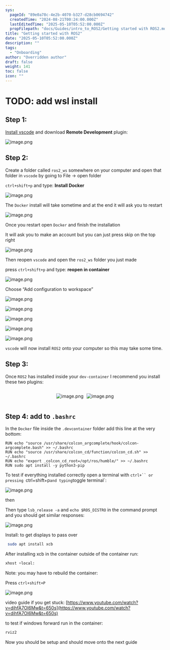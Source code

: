```yaml
---
sys:
  pageId: "89e0a78c-4e2b-4070-b327-d28cb0694742"
  createdTime: "2024-08-21T00:24:00.000Z"
  lastEditedTime: "2025-05-10T05:52:00.000Z"
  propFilepath: "docs/Guides/intro_to_ROS2/Getting started with ROS2.md"
title: "Getting started with ROS2"
date: "2025-05-10T05:52:00.000Z"
description: ""
tags:
  - "Onboarding"
author: "Overridden author"
draft: false
weight: 141
toc: false
icon: ""
---
```


# TODO: add wsl install

## Step 1:

[Install vscode](https://code.visualstudio.com/download) and download **Remote Development** plugin:

![image.png](https://prod-files-secure.s3.us-west-2.amazonaws.com/d518164a-d88e-44d1-a4ee-3adb3bd8bce0/efb52993-1881-4a40-b95e-6f020334f022/image.png?X-Amz-Algorithm=AWS4-HMAC-SHA256&X-Amz-Content-Sha256=UNSIGNED-PAYLOAD&X-Amz-Credential=ASIAZI2LB4665IO5NAZV%2F20250715%2Fus-west-2%2Fs3%2Faws4_request&X-Amz-Date=20250715T081343Z&X-Amz-Expires=3600&X-Amz-Security-Token=IQoJb3JpZ2luX2VjECgaCXVzLXdlc3QtMiJIMEYCIQCrkwKYYNFjOrcZIrG%2FGJohGzyGjM7Kt%2FXjeylEL53zjAIhAIYgQPF2la97T3ZEdQBpWVmsLjCUs%2Bmf%2F2B%2B3UFIXCC7Kv8DCEAQABoMNjM3NDIzMTgzODA1IgyTm6OkxzXaTi4h%2Fy4q3APuJBMOHDto2v9ACtQblGRincUnpUNotE%2FOvZTpcAcmnkqpQmTFHk6WY8uLVyafW7ROIezXYrKXUhwsPp09Xr1VcxJMxxOMaBQVcsz9y7rOL3LT2pTpvZhCjEsK8ktgnSN7cAP3Re5bvWVBE0Pz44yvlL95ZHp37Jq0lju9Res1s24RCm%2BS%2FT4TAOD7G0tHDAlqZ33fZfqE0ksB%2B74TFTOTQ%2F476o3NHMSMwlvvVUI3Nya9LFdDHcGYm8Q0XIU2r0JOkcoAcx%2Begb4npa0h9C6V4mjJhsWglbSL%2B8QgxVfgUQ8a47T9idxby228QYHmH21kfUGHx6c%2FTZmHfNpw33NdewL3qsrjLR9myjQeQkdR4UBTcguYLzord3bJiWFLqhKVHEIbLg8pQwu8hmsppdnZDnRLTiyo2rjP%2FQAjbFR0kjdluMShsyjOswrGpDlTZshu42kDDaF7G%2Bubs0LumyH6KYxRnW83%2FyTNayQuOTdO3sn0cJeyyk7%2BhKs%2FYxXx2rSR1SPcKVi4Wej0q1LW1pj50ZjaranwteEMKh2VNFatX3EPmn81eEAHXq%2FEFZ9V%2BhXalbhmS%2F0KjiUAh7knlMgD8W5SVgbpyAxINiEF8PmWuvV0ewBVbHtmVtE34zDjgdjDBjqkAZKfxvKUvSAJ0dJqm%2FRVm6O1ay7A8rZmNyTGAN40lXX%2Fh4ToVT4n46QX1TCDVOmhMeNTFm%2FJ%2FOqxosQTidu99MNjPE8iyexeTM9Sacla1aZREpU6JWx9%2BczMrwH79yryBo6mDzOfPqHyLUaqFbeIrXMegmq%2FsQRtTWu0UUPcwK3hhdWizcF%2Bk3h8KZQfxdpKhLCZWuJ8eBB%2BBiYc%2BBh%2FSGKsVPNN&X-Amz-Signature=20fadf9872baec99f5e2067ce0e2827254cf6d24d76572445dc40efeca7ea367&X-Amz-SignedHeaders=host&x-amz-checksum-mode=ENABLED&x-id=GetObject)

## Step 2:

Create a folder called `ros2_ws` somewhere on your computer and open that folder in `vscode` by going to File → open folder 

`ctrl+shift+p` and type: **Install Docker**

![image.png](https://prod-files-secure.s3.us-west-2.amazonaws.com/d518164a-d88e-44d1-a4ee-3adb3bd8bce0/2269dc0e-1cd5-47ff-bceb-c04ad9b2eab0/image.png?X-Amz-Algorithm=AWS4-HMAC-SHA256&X-Amz-Content-Sha256=UNSIGNED-PAYLOAD&X-Amz-Credential=ASIAZI2LB4665IO5NAZV%2F20250715%2Fus-west-2%2Fs3%2Faws4_request&X-Amz-Date=20250715T081343Z&X-Amz-Expires=3600&X-Amz-Security-Token=IQoJb3JpZ2luX2VjECgaCXVzLXdlc3QtMiJIMEYCIQCrkwKYYNFjOrcZIrG%2FGJohGzyGjM7Kt%2FXjeylEL53zjAIhAIYgQPF2la97T3ZEdQBpWVmsLjCUs%2Bmf%2F2B%2B3UFIXCC7Kv8DCEAQABoMNjM3NDIzMTgzODA1IgyTm6OkxzXaTi4h%2Fy4q3APuJBMOHDto2v9ACtQblGRincUnpUNotE%2FOvZTpcAcmnkqpQmTFHk6WY8uLVyafW7ROIezXYrKXUhwsPp09Xr1VcxJMxxOMaBQVcsz9y7rOL3LT2pTpvZhCjEsK8ktgnSN7cAP3Re5bvWVBE0Pz44yvlL95ZHp37Jq0lju9Res1s24RCm%2BS%2FT4TAOD7G0tHDAlqZ33fZfqE0ksB%2B74TFTOTQ%2F476o3NHMSMwlvvVUI3Nya9LFdDHcGYm8Q0XIU2r0JOkcoAcx%2Begb4npa0h9C6V4mjJhsWglbSL%2B8QgxVfgUQ8a47T9idxby228QYHmH21kfUGHx6c%2FTZmHfNpw33NdewL3qsrjLR9myjQeQkdR4UBTcguYLzord3bJiWFLqhKVHEIbLg8pQwu8hmsppdnZDnRLTiyo2rjP%2FQAjbFR0kjdluMShsyjOswrGpDlTZshu42kDDaF7G%2Bubs0LumyH6KYxRnW83%2FyTNayQuOTdO3sn0cJeyyk7%2BhKs%2FYxXx2rSR1SPcKVi4Wej0q1LW1pj50ZjaranwteEMKh2VNFatX3EPmn81eEAHXq%2FEFZ9V%2BhXalbhmS%2F0KjiUAh7knlMgD8W5SVgbpyAxINiEF8PmWuvV0ewBVbHtmVtE34zDjgdjDBjqkAZKfxvKUvSAJ0dJqm%2FRVm6O1ay7A8rZmNyTGAN40lXX%2Fh4ToVT4n46QX1TCDVOmhMeNTFm%2FJ%2FOqxosQTidu99MNjPE8iyexeTM9Sacla1aZREpU6JWx9%2BczMrwH79yryBo6mDzOfPqHyLUaqFbeIrXMegmq%2FsQRtTWu0UUPcwK3hhdWizcF%2Bk3h8KZQfxdpKhLCZWuJ8eBB%2BBiYc%2BBh%2FSGKsVPNN&X-Amz-Signature=c2007ef4d6db561303c00454e6af7c0a65043d2695ae0e984d53d745470dc4e8&X-Amz-SignedHeaders=host&x-amz-checksum-mode=ENABLED&x-id=GetObject)

The `Docker` install will take sometime and at the end it will ask you to restart

![image.png](https://prod-files-secure.s3.us-west-2.amazonaws.com/d518164a-d88e-44d1-a4ee-3adb3bd8bce0/ed233f78-be33-4b1f-b89c-9c346c0e961e/image.png?X-Amz-Algorithm=AWS4-HMAC-SHA256&X-Amz-Content-Sha256=UNSIGNED-PAYLOAD&X-Amz-Credential=ASIAZI2LB4665IO5NAZV%2F20250715%2Fus-west-2%2Fs3%2Faws4_request&X-Amz-Date=20250715T081343Z&X-Amz-Expires=3600&X-Amz-Security-Token=IQoJb3JpZ2luX2VjECgaCXVzLXdlc3QtMiJIMEYCIQCrkwKYYNFjOrcZIrG%2FGJohGzyGjM7Kt%2FXjeylEL53zjAIhAIYgQPF2la97T3ZEdQBpWVmsLjCUs%2Bmf%2F2B%2B3UFIXCC7Kv8DCEAQABoMNjM3NDIzMTgzODA1IgyTm6OkxzXaTi4h%2Fy4q3APuJBMOHDto2v9ACtQblGRincUnpUNotE%2FOvZTpcAcmnkqpQmTFHk6WY8uLVyafW7ROIezXYrKXUhwsPp09Xr1VcxJMxxOMaBQVcsz9y7rOL3LT2pTpvZhCjEsK8ktgnSN7cAP3Re5bvWVBE0Pz44yvlL95ZHp37Jq0lju9Res1s24RCm%2BS%2FT4TAOD7G0tHDAlqZ33fZfqE0ksB%2B74TFTOTQ%2F476o3NHMSMwlvvVUI3Nya9LFdDHcGYm8Q0XIU2r0JOkcoAcx%2Begb4npa0h9C6V4mjJhsWglbSL%2B8QgxVfgUQ8a47T9idxby228QYHmH21kfUGHx6c%2FTZmHfNpw33NdewL3qsrjLR9myjQeQkdR4UBTcguYLzord3bJiWFLqhKVHEIbLg8pQwu8hmsppdnZDnRLTiyo2rjP%2FQAjbFR0kjdluMShsyjOswrGpDlTZshu42kDDaF7G%2Bubs0LumyH6KYxRnW83%2FyTNayQuOTdO3sn0cJeyyk7%2BhKs%2FYxXx2rSR1SPcKVi4Wej0q1LW1pj50ZjaranwteEMKh2VNFatX3EPmn81eEAHXq%2FEFZ9V%2BhXalbhmS%2F0KjiUAh7knlMgD8W5SVgbpyAxINiEF8PmWuvV0ewBVbHtmVtE34zDjgdjDBjqkAZKfxvKUvSAJ0dJqm%2FRVm6O1ay7A8rZmNyTGAN40lXX%2Fh4ToVT4n46QX1TCDVOmhMeNTFm%2FJ%2FOqxosQTidu99MNjPE8iyexeTM9Sacla1aZREpU6JWx9%2BczMrwH79yryBo6mDzOfPqHyLUaqFbeIrXMegmq%2FsQRtTWu0UUPcwK3hhdWizcF%2Bk3h8KZQfxdpKhLCZWuJ8eBB%2BBiYc%2BBh%2FSGKsVPNN&X-Amz-Signature=61ab6c9463cde76bd09e9a9ed5dcbcdf4f863f3f378c6c186552f0c857d9d8a0&X-Amz-SignedHeaders=host&x-amz-checksum-mode=ENABLED&x-id=GetObject)

Once you restart open `Docker` and finish the installation

It will ask you to make an account but you can just press skip on the top right

![image.png](https://prod-files-secure.s3.us-west-2.amazonaws.com/d518164a-d88e-44d1-a4ee-3adb3bd8bce0/21010ad9-1659-4fd9-9f59-9932a09b2a3d/image.png?X-Amz-Algorithm=AWS4-HMAC-SHA256&X-Amz-Content-Sha256=UNSIGNED-PAYLOAD&X-Amz-Credential=ASIAZI2LB4665IO5NAZV%2F20250715%2Fus-west-2%2Fs3%2Faws4_request&X-Amz-Date=20250715T081343Z&X-Amz-Expires=3600&X-Amz-Security-Token=IQoJb3JpZ2luX2VjECgaCXVzLXdlc3QtMiJIMEYCIQCrkwKYYNFjOrcZIrG%2FGJohGzyGjM7Kt%2FXjeylEL53zjAIhAIYgQPF2la97T3ZEdQBpWVmsLjCUs%2Bmf%2F2B%2B3UFIXCC7Kv8DCEAQABoMNjM3NDIzMTgzODA1IgyTm6OkxzXaTi4h%2Fy4q3APuJBMOHDto2v9ACtQblGRincUnpUNotE%2FOvZTpcAcmnkqpQmTFHk6WY8uLVyafW7ROIezXYrKXUhwsPp09Xr1VcxJMxxOMaBQVcsz9y7rOL3LT2pTpvZhCjEsK8ktgnSN7cAP3Re5bvWVBE0Pz44yvlL95ZHp37Jq0lju9Res1s24RCm%2BS%2FT4TAOD7G0tHDAlqZ33fZfqE0ksB%2B74TFTOTQ%2F476o3NHMSMwlvvVUI3Nya9LFdDHcGYm8Q0XIU2r0JOkcoAcx%2Begb4npa0h9C6V4mjJhsWglbSL%2B8QgxVfgUQ8a47T9idxby228QYHmH21kfUGHx6c%2FTZmHfNpw33NdewL3qsrjLR9myjQeQkdR4UBTcguYLzord3bJiWFLqhKVHEIbLg8pQwu8hmsppdnZDnRLTiyo2rjP%2FQAjbFR0kjdluMShsyjOswrGpDlTZshu42kDDaF7G%2Bubs0LumyH6KYxRnW83%2FyTNayQuOTdO3sn0cJeyyk7%2BhKs%2FYxXx2rSR1SPcKVi4Wej0q1LW1pj50ZjaranwteEMKh2VNFatX3EPmn81eEAHXq%2FEFZ9V%2BhXalbhmS%2F0KjiUAh7knlMgD8W5SVgbpyAxINiEF8PmWuvV0ewBVbHtmVtE34zDjgdjDBjqkAZKfxvKUvSAJ0dJqm%2FRVm6O1ay7A8rZmNyTGAN40lXX%2Fh4ToVT4n46QX1TCDVOmhMeNTFm%2FJ%2FOqxosQTidu99MNjPE8iyexeTM9Sacla1aZREpU6JWx9%2BczMrwH79yryBo6mDzOfPqHyLUaqFbeIrXMegmq%2FsQRtTWu0UUPcwK3hhdWizcF%2Bk3h8KZQfxdpKhLCZWuJ8eBB%2BBiYc%2BBh%2FSGKsVPNN&X-Amz-Signature=e95bbc87052f96db2fb307f5686e5ae451b0ca8d0243e2813b47c22d3d0bdd25&X-Amz-SignedHeaders=host&x-amz-checksum-mode=ENABLED&x-id=GetObject)

Then reopen `vscode` and open the `ros2_ws` folder you just made

press `ctrl+shift+p` and type: **reopen in container**

![image.png](https://prod-files-secure.s3.us-west-2.amazonaws.com/d518164a-d88e-44d1-a4ee-3adb3bd8bce0/4e93b8c2-41ad-488c-8095-c74205196118/image.png?X-Amz-Algorithm=AWS4-HMAC-SHA256&X-Amz-Content-Sha256=UNSIGNED-PAYLOAD&X-Amz-Credential=ASIAZI2LB4665IO5NAZV%2F20250715%2Fus-west-2%2Fs3%2Faws4_request&X-Amz-Date=20250715T081343Z&X-Amz-Expires=3600&X-Amz-Security-Token=IQoJb3JpZ2luX2VjECgaCXVzLXdlc3QtMiJIMEYCIQCrkwKYYNFjOrcZIrG%2FGJohGzyGjM7Kt%2FXjeylEL53zjAIhAIYgQPF2la97T3ZEdQBpWVmsLjCUs%2Bmf%2F2B%2B3UFIXCC7Kv8DCEAQABoMNjM3NDIzMTgzODA1IgyTm6OkxzXaTi4h%2Fy4q3APuJBMOHDto2v9ACtQblGRincUnpUNotE%2FOvZTpcAcmnkqpQmTFHk6WY8uLVyafW7ROIezXYrKXUhwsPp09Xr1VcxJMxxOMaBQVcsz9y7rOL3LT2pTpvZhCjEsK8ktgnSN7cAP3Re5bvWVBE0Pz44yvlL95ZHp37Jq0lju9Res1s24RCm%2BS%2FT4TAOD7G0tHDAlqZ33fZfqE0ksB%2B74TFTOTQ%2F476o3NHMSMwlvvVUI3Nya9LFdDHcGYm8Q0XIU2r0JOkcoAcx%2Begb4npa0h9C6V4mjJhsWglbSL%2B8QgxVfgUQ8a47T9idxby228QYHmH21kfUGHx6c%2FTZmHfNpw33NdewL3qsrjLR9myjQeQkdR4UBTcguYLzord3bJiWFLqhKVHEIbLg8pQwu8hmsppdnZDnRLTiyo2rjP%2FQAjbFR0kjdluMShsyjOswrGpDlTZshu42kDDaF7G%2Bubs0LumyH6KYxRnW83%2FyTNayQuOTdO3sn0cJeyyk7%2BhKs%2FYxXx2rSR1SPcKVi4Wej0q1LW1pj50ZjaranwteEMKh2VNFatX3EPmn81eEAHXq%2FEFZ9V%2BhXalbhmS%2F0KjiUAh7knlMgD8W5SVgbpyAxINiEF8PmWuvV0ewBVbHtmVtE34zDjgdjDBjqkAZKfxvKUvSAJ0dJqm%2FRVm6O1ay7A8rZmNyTGAN40lXX%2Fh4ToVT4n46QX1TCDVOmhMeNTFm%2FJ%2FOqxosQTidu99MNjPE8iyexeTM9Sacla1aZREpU6JWx9%2BczMrwH79yryBo6mDzOfPqHyLUaqFbeIrXMegmq%2FsQRtTWu0UUPcwK3hhdWizcF%2Bk3h8KZQfxdpKhLCZWuJ8eBB%2BBiYc%2BBh%2FSGKsVPNN&X-Amz-Signature=135390f61c5368723d3bb6974f94f0f345ff162f4ffea6c9bd9bb2f6f4be0d6c&X-Amz-SignedHeaders=host&x-amz-checksum-mode=ENABLED&x-id=GetObject)

Choose “Add configuration to workspace”

![image.png](https://prod-files-secure.s3.us-west-2.amazonaws.com/d518164a-d88e-44d1-a4ee-3adb3bd8bce0/9560b282-5060-4989-ba37-97e7b2c22476/image.png?X-Amz-Algorithm=AWS4-HMAC-SHA256&X-Amz-Content-Sha256=UNSIGNED-PAYLOAD&X-Amz-Credential=ASIAZI2LB4665IO5NAZV%2F20250715%2Fus-west-2%2Fs3%2Faws4_request&X-Amz-Date=20250715T081343Z&X-Amz-Expires=3600&X-Amz-Security-Token=IQoJb3JpZ2luX2VjECgaCXVzLXdlc3QtMiJIMEYCIQCrkwKYYNFjOrcZIrG%2FGJohGzyGjM7Kt%2FXjeylEL53zjAIhAIYgQPF2la97T3ZEdQBpWVmsLjCUs%2Bmf%2F2B%2B3UFIXCC7Kv8DCEAQABoMNjM3NDIzMTgzODA1IgyTm6OkxzXaTi4h%2Fy4q3APuJBMOHDto2v9ACtQblGRincUnpUNotE%2FOvZTpcAcmnkqpQmTFHk6WY8uLVyafW7ROIezXYrKXUhwsPp09Xr1VcxJMxxOMaBQVcsz9y7rOL3LT2pTpvZhCjEsK8ktgnSN7cAP3Re5bvWVBE0Pz44yvlL95ZHp37Jq0lju9Res1s24RCm%2BS%2FT4TAOD7G0tHDAlqZ33fZfqE0ksB%2B74TFTOTQ%2F476o3NHMSMwlvvVUI3Nya9LFdDHcGYm8Q0XIU2r0JOkcoAcx%2Begb4npa0h9C6V4mjJhsWglbSL%2B8QgxVfgUQ8a47T9idxby228QYHmH21kfUGHx6c%2FTZmHfNpw33NdewL3qsrjLR9myjQeQkdR4UBTcguYLzord3bJiWFLqhKVHEIbLg8pQwu8hmsppdnZDnRLTiyo2rjP%2FQAjbFR0kjdluMShsyjOswrGpDlTZshu42kDDaF7G%2Bubs0LumyH6KYxRnW83%2FyTNayQuOTdO3sn0cJeyyk7%2BhKs%2FYxXx2rSR1SPcKVi4Wej0q1LW1pj50ZjaranwteEMKh2VNFatX3EPmn81eEAHXq%2FEFZ9V%2BhXalbhmS%2F0KjiUAh7knlMgD8W5SVgbpyAxINiEF8PmWuvV0ewBVbHtmVtE34zDjgdjDBjqkAZKfxvKUvSAJ0dJqm%2FRVm6O1ay7A8rZmNyTGAN40lXX%2Fh4ToVT4n46QX1TCDVOmhMeNTFm%2FJ%2FOqxosQTidu99MNjPE8iyexeTM9Sacla1aZREpU6JWx9%2BczMrwH79yryBo6mDzOfPqHyLUaqFbeIrXMegmq%2FsQRtTWu0UUPcwK3hhdWizcF%2Bk3h8KZQfxdpKhLCZWuJ8eBB%2BBiYc%2BBh%2FSGKsVPNN&X-Amz-Signature=05feae9f1fbe2347107e74d2531ddb51c0bdc0b07e7c6e24dba8c77c49b7350b&X-Amz-SignedHeaders=host&x-amz-checksum-mode=ENABLED&x-id=GetObject)

![image.png](https://prod-files-secure.s3.us-west-2.amazonaws.com/d518164a-d88e-44d1-a4ee-3adb3bd8bce0/2ee63f81-886b-48e8-a553-dc6e5eac99e4/image.png?X-Amz-Algorithm=AWS4-HMAC-SHA256&X-Amz-Content-Sha256=UNSIGNED-PAYLOAD&X-Amz-Credential=ASIAZI2LB4665IO5NAZV%2F20250715%2Fus-west-2%2Fs3%2Faws4_request&X-Amz-Date=20250715T081343Z&X-Amz-Expires=3600&X-Amz-Security-Token=IQoJb3JpZ2luX2VjECgaCXVzLXdlc3QtMiJIMEYCIQCrkwKYYNFjOrcZIrG%2FGJohGzyGjM7Kt%2FXjeylEL53zjAIhAIYgQPF2la97T3ZEdQBpWVmsLjCUs%2Bmf%2F2B%2B3UFIXCC7Kv8DCEAQABoMNjM3NDIzMTgzODA1IgyTm6OkxzXaTi4h%2Fy4q3APuJBMOHDto2v9ACtQblGRincUnpUNotE%2FOvZTpcAcmnkqpQmTFHk6WY8uLVyafW7ROIezXYrKXUhwsPp09Xr1VcxJMxxOMaBQVcsz9y7rOL3LT2pTpvZhCjEsK8ktgnSN7cAP3Re5bvWVBE0Pz44yvlL95ZHp37Jq0lju9Res1s24RCm%2BS%2FT4TAOD7G0tHDAlqZ33fZfqE0ksB%2B74TFTOTQ%2F476o3NHMSMwlvvVUI3Nya9LFdDHcGYm8Q0XIU2r0JOkcoAcx%2Begb4npa0h9C6V4mjJhsWglbSL%2B8QgxVfgUQ8a47T9idxby228QYHmH21kfUGHx6c%2FTZmHfNpw33NdewL3qsrjLR9myjQeQkdR4UBTcguYLzord3bJiWFLqhKVHEIbLg8pQwu8hmsppdnZDnRLTiyo2rjP%2FQAjbFR0kjdluMShsyjOswrGpDlTZshu42kDDaF7G%2Bubs0LumyH6KYxRnW83%2FyTNayQuOTdO3sn0cJeyyk7%2BhKs%2FYxXx2rSR1SPcKVi4Wej0q1LW1pj50ZjaranwteEMKh2VNFatX3EPmn81eEAHXq%2FEFZ9V%2BhXalbhmS%2F0KjiUAh7knlMgD8W5SVgbpyAxINiEF8PmWuvV0ewBVbHtmVtE34zDjgdjDBjqkAZKfxvKUvSAJ0dJqm%2FRVm6O1ay7A8rZmNyTGAN40lXX%2Fh4ToVT4n46QX1TCDVOmhMeNTFm%2FJ%2FOqxosQTidu99MNjPE8iyexeTM9Sacla1aZREpU6JWx9%2BczMrwH79yryBo6mDzOfPqHyLUaqFbeIrXMegmq%2FsQRtTWu0UUPcwK3hhdWizcF%2Bk3h8KZQfxdpKhLCZWuJ8eBB%2BBiYc%2BBh%2FSGKsVPNN&X-Amz-Signature=824393feddc6abdfa4b49a93d322750037967d1d67e3f60644a44c054981c80b&X-Amz-SignedHeaders=host&x-amz-checksum-mode=ENABLED&x-id=GetObject)

![image.png](https://prod-files-secure.s3.us-west-2.amazonaws.com/d518164a-d88e-44d1-a4ee-3adb3bd8bce0/ae1580b2-b048-407e-aed9-b584224a7a04/image.png?X-Amz-Algorithm=AWS4-HMAC-SHA256&X-Amz-Content-Sha256=UNSIGNED-PAYLOAD&X-Amz-Credential=ASIAZI2LB4665IO5NAZV%2F20250715%2Fus-west-2%2Fs3%2Faws4_request&X-Amz-Date=20250715T081343Z&X-Amz-Expires=3600&X-Amz-Security-Token=IQoJb3JpZ2luX2VjECgaCXVzLXdlc3QtMiJIMEYCIQCrkwKYYNFjOrcZIrG%2FGJohGzyGjM7Kt%2FXjeylEL53zjAIhAIYgQPF2la97T3ZEdQBpWVmsLjCUs%2Bmf%2F2B%2B3UFIXCC7Kv8DCEAQABoMNjM3NDIzMTgzODA1IgyTm6OkxzXaTi4h%2Fy4q3APuJBMOHDto2v9ACtQblGRincUnpUNotE%2FOvZTpcAcmnkqpQmTFHk6WY8uLVyafW7ROIezXYrKXUhwsPp09Xr1VcxJMxxOMaBQVcsz9y7rOL3LT2pTpvZhCjEsK8ktgnSN7cAP3Re5bvWVBE0Pz44yvlL95ZHp37Jq0lju9Res1s24RCm%2BS%2FT4TAOD7G0tHDAlqZ33fZfqE0ksB%2B74TFTOTQ%2F476o3NHMSMwlvvVUI3Nya9LFdDHcGYm8Q0XIU2r0JOkcoAcx%2Begb4npa0h9C6V4mjJhsWglbSL%2B8QgxVfgUQ8a47T9idxby228QYHmH21kfUGHx6c%2FTZmHfNpw33NdewL3qsrjLR9myjQeQkdR4UBTcguYLzord3bJiWFLqhKVHEIbLg8pQwu8hmsppdnZDnRLTiyo2rjP%2FQAjbFR0kjdluMShsyjOswrGpDlTZshu42kDDaF7G%2Bubs0LumyH6KYxRnW83%2FyTNayQuOTdO3sn0cJeyyk7%2BhKs%2FYxXx2rSR1SPcKVi4Wej0q1LW1pj50ZjaranwteEMKh2VNFatX3EPmn81eEAHXq%2FEFZ9V%2BhXalbhmS%2F0KjiUAh7knlMgD8W5SVgbpyAxINiEF8PmWuvV0ewBVbHtmVtE34zDjgdjDBjqkAZKfxvKUvSAJ0dJqm%2FRVm6O1ay7A8rZmNyTGAN40lXX%2Fh4ToVT4n46QX1TCDVOmhMeNTFm%2FJ%2FOqxosQTidu99MNjPE8iyexeTM9Sacla1aZREpU6JWx9%2BczMrwH79yryBo6mDzOfPqHyLUaqFbeIrXMegmq%2FsQRtTWu0UUPcwK3hhdWizcF%2Bk3h8KZQfxdpKhLCZWuJ8eBB%2BBiYc%2BBh%2FSGKsVPNN&X-Amz-Signature=832c981c4f4c1b1a0c8ec7039200d9691765371c4f51f11f92aaa3c62041ff52&X-Amz-SignedHeaders=host&x-amz-checksum-mode=ENABLED&x-id=GetObject)

![image.png](https://prod-files-secure.s3.us-west-2.amazonaws.com/d518164a-d88e-44d1-a4ee-3adb3bd8bce0/53255b28-f75e-430f-b9e3-c0ac8577e42b/image.png?X-Amz-Algorithm=AWS4-HMAC-SHA256&X-Amz-Content-Sha256=UNSIGNED-PAYLOAD&X-Amz-Credential=ASIAZI2LB4665IO5NAZV%2F20250715%2Fus-west-2%2Fs3%2Faws4_request&X-Amz-Date=20250715T081343Z&X-Amz-Expires=3600&X-Amz-Security-Token=IQoJb3JpZ2luX2VjECgaCXVzLXdlc3QtMiJIMEYCIQCrkwKYYNFjOrcZIrG%2FGJohGzyGjM7Kt%2FXjeylEL53zjAIhAIYgQPF2la97T3ZEdQBpWVmsLjCUs%2Bmf%2F2B%2B3UFIXCC7Kv8DCEAQABoMNjM3NDIzMTgzODA1IgyTm6OkxzXaTi4h%2Fy4q3APuJBMOHDto2v9ACtQblGRincUnpUNotE%2FOvZTpcAcmnkqpQmTFHk6WY8uLVyafW7ROIezXYrKXUhwsPp09Xr1VcxJMxxOMaBQVcsz9y7rOL3LT2pTpvZhCjEsK8ktgnSN7cAP3Re5bvWVBE0Pz44yvlL95ZHp37Jq0lju9Res1s24RCm%2BS%2FT4TAOD7G0tHDAlqZ33fZfqE0ksB%2B74TFTOTQ%2F476o3NHMSMwlvvVUI3Nya9LFdDHcGYm8Q0XIU2r0JOkcoAcx%2Begb4npa0h9C6V4mjJhsWglbSL%2B8QgxVfgUQ8a47T9idxby228QYHmH21kfUGHx6c%2FTZmHfNpw33NdewL3qsrjLR9myjQeQkdR4UBTcguYLzord3bJiWFLqhKVHEIbLg8pQwu8hmsppdnZDnRLTiyo2rjP%2FQAjbFR0kjdluMShsyjOswrGpDlTZshu42kDDaF7G%2Bubs0LumyH6KYxRnW83%2FyTNayQuOTdO3sn0cJeyyk7%2BhKs%2FYxXx2rSR1SPcKVi4Wej0q1LW1pj50ZjaranwteEMKh2VNFatX3EPmn81eEAHXq%2FEFZ9V%2BhXalbhmS%2F0KjiUAh7knlMgD8W5SVgbpyAxINiEF8PmWuvV0ewBVbHtmVtE34zDjgdjDBjqkAZKfxvKUvSAJ0dJqm%2FRVm6O1ay7A8rZmNyTGAN40lXX%2Fh4ToVT4n46QX1TCDVOmhMeNTFm%2FJ%2FOqxosQTidu99MNjPE8iyexeTM9Sacla1aZREpU6JWx9%2BczMrwH79yryBo6mDzOfPqHyLUaqFbeIrXMegmq%2FsQRtTWu0UUPcwK3hhdWizcF%2Bk3h8KZQfxdpKhLCZWuJ8eBB%2BBiYc%2BBh%2FSGKsVPNN&X-Amz-Signature=117eb6a70ee35f13371fe205714f0045c815c39252159998e8493ac81a626be3&X-Amz-SignedHeaders=host&x-amz-checksum-mode=ENABLED&x-id=GetObject)

![image.png](https://prod-files-secure.s3.us-west-2.amazonaws.com/d518164a-d88e-44d1-a4ee-3adb3bd8bce0/7c562767-5af9-4ffb-97d1-327bcdf4ee00/image.png?X-Amz-Algorithm=AWS4-HMAC-SHA256&X-Amz-Content-Sha256=UNSIGNED-PAYLOAD&X-Amz-Credential=ASIAZI2LB4665IO5NAZV%2F20250715%2Fus-west-2%2Fs3%2Faws4_request&X-Amz-Date=20250715T081343Z&X-Amz-Expires=3600&X-Amz-Security-Token=IQoJb3JpZ2luX2VjECgaCXVzLXdlc3QtMiJIMEYCIQCrkwKYYNFjOrcZIrG%2FGJohGzyGjM7Kt%2FXjeylEL53zjAIhAIYgQPF2la97T3ZEdQBpWVmsLjCUs%2Bmf%2F2B%2B3UFIXCC7Kv8DCEAQABoMNjM3NDIzMTgzODA1IgyTm6OkxzXaTi4h%2Fy4q3APuJBMOHDto2v9ACtQblGRincUnpUNotE%2FOvZTpcAcmnkqpQmTFHk6WY8uLVyafW7ROIezXYrKXUhwsPp09Xr1VcxJMxxOMaBQVcsz9y7rOL3LT2pTpvZhCjEsK8ktgnSN7cAP3Re5bvWVBE0Pz44yvlL95ZHp37Jq0lju9Res1s24RCm%2BS%2FT4TAOD7G0tHDAlqZ33fZfqE0ksB%2B74TFTOTQ%2F476o3NHMSMwlvvVUI3Nya9LFdDHcGYm8Q0XIU2r0JOkcoAcx%2Begb4npa0h9C6V4mjJhsWglbSL%2B8QgxVfgUQ8a47T9idxby228QYHmH21kfUGHx6c%2FTZmHfNpw33NdewL3qsrjLR9myjQeQkdR4UBTcguYLzord3bJiWFLqhKVHEIbLg8pQwu8hmsppdnZDnRLTiyo2rjP%2FQAjbFR0kjdluMShsyjOswrGpDlTZshu42kDDaF7G%2Bubs0LumyH6KYxRnW83%2FyTNayQuOTdO3sn0cJeyyk7%2BhKs%2FYxXx2rSR1SPcKVi4Wej0q1LW1pj50ZjaranwteEMKh2VNFatX3EPmn81eEAHXq%2FEFZ9V%2BhXalbhmS%2F0KjiUAh7knlMgD8W5SVgbpyAxINiEF8PmWuvV0ewBVbHtmVtE34zDjgdjDBjqkAZKfxvKUvSAJ0dJqm%2FRVm6O1ay7A8rZmNyTGAN40lXX%2Fh4ToVT4n46QX1TCDVOmhMeNTFm%2FJ%2FOqxosQTidu99MNjPE8iyexeTM9Sacla1aZREpU6JWx9%2BczMrwH79yryBo6mDzOfPqHyLUaqFbeIrXMegmq%2FsQRtTWu0UUPcwK3hhdWizcF%2Bk3h8KZQfxdpKhLCZWuJ8eBB%2BBiYc%2BBh%2FSGKsVPNN&X-Amz-Signature=3298e96739daf252095f462b8f3fa1eea22ebcd279acb8c04dba2aeb66b85a78&X-Amz-SignedHeaders=host&x-amz-checksum-mode=ENABLED&x-id=GetObject)

`vscode` will now install `ROS2` onto your computer so this may take some time.

## Step 3:

Once `ROS2` has installed inside your `dev-container` I recommend you install these two plugins:

<div style="display: flex;flex-direction: row; column-gap:10px; max-width: 630px;justify-content: center;">
<div>

![image.png](https://prod-files-secure.s3.us-west-2.amazonaws.com/d518164a-d88e-44d1-a4ee-3adb3bd8bce0/3fc3d550-5a54-4ba1-ba6b-faa01cdb7369/image.png?X-Amz-Algorithm=AWS4-HMAC-SHA256&X-Amz-Content-Sha256=UNSIGNED-PAYLOAD&X-Amz-Credential=ASIAZI2LB466TGXVKOU3%2F20250715%2Fus-west-2%2Fs3%2Faws4_request&X-Amz-Date=20250715T081346Z&X-Amz-Expires=3600&X-Amz-Security-Token=IQoJb3JpZ2luX2VjECgaCXVzLXdlc3QtMiJIMEYCIQD4dVcr4WWuBcYTQn300dkeUSIEL%2FZBdQGG7hOgRiGwxQIhAPl%2BILGekEFWXM%2BMA%2F3bAIKCT3L8r0m9s3TxIVaFKDX0Kv8DCEAQABoMNjM3NDIzMTgzODA1Igw56rB2by5ttKVVqYkq3APd6W29yrpamZI5pSOAxjdByUSFRJnfQF8ESsGjW9xFsuPKhl3OMaMRtcscNxGqcZ73r8K8ANSjSXj6c8if0gfot3XXeu7%2BRBBW3YR2okhj0KEiMOedXfQ5iOtylwBlUHCmx9bN0JNOfe8GdB2sHGFGxXAYb%2BxsUadbpBzToJcdzm76Eq95TmysHubatunDHc%2FBecgPiZ7EpCBzLRhzP6SJBaSMHcDTodKe4bZg%2FFShSURddnzU%2FfzgtQ41kHumF5IirvtgPtbRLCjyEIlspn%2FWKpKodfDwB7enlsrf41BL%2BQAvmnkY%2FwF826f0RXQ7qaPRIeEQB5j8VY9bQ8J9o3xeA94sdAytFctRrQ1zwhSXXItAL4vc1OXs7dlNj%2BgnIUBHH3v5%2FVkGYexeYAxKC%2BGiWIC6qU1qwNevXNYfxso0AsCdjeLTJaqM5KGb6L%2FeuM1CzYCskYUViPgX7jdT%2BoGR%2Bf3iBGQgb1T1R2pQuav%2Bx7I0EYQC2vOjjxRs0Dqdl9yk7LBbJDjGamxrzO4T5Ug7uiZZ7a2eyCCcScqCu%2FrXrSwswS08buSsdt2hQekIcQOP9WiJUqt6vqns16%2BpBffbj7daEa0kwlNapFP3LZczLL0v2oJG%2FdCX0WIkCzD2gdjDBjqkAbNiMT%2F4g0mPXxbI%2B8xEFx1reusCEbgJXglJBCvkmKAyWAvwWUznuIxgrNwuGDkIMDb9Oj%2BMV3KtV2fVduAzSjOqu532ipZKs7NtaXa%2FLh4KPZ9vIhpOgZkkYlnCq2Ha2UQudRg%2FIpS%2Fd82T3cLC8tQIBFergF7uY6UZT8bMwFGAM2O2WWfiztcsbk8CNHxXs3Gw5l17iiMk16fa66rvRcZDUuMh&X-Amz-Signature=5eb1e22f1f91d6225978023b895d01efc24b3c5acdb96756dbc7f2478ad0d0de&X-Amz-SignedHeaders=host&x-amz-checksum-mode=ENABLED&x-id=GetObject)

</div>
<div>

![image.png](https://prod-files-secure.s3.us-west-2.amazonaws.com/d518164a-d88e-44d1-a4ee-3adb3bd8bce0/d994cc66-13c2-4093-a5a3-f84cf4601a82/image.png?X-Amz-Algorithm=AWS4-HMAC-SHA256&X-Amz-Content-Sha256=UNSIGNED-PAYLOAD&X-Amz-Credential=ASIAZI2LB4664OREX6CD%2F20250715%2Fus-west-2%2Fs3%2Faws4_request&X-Amz-Date=20250715T081347Z&X-Amz-Expires=3600&X-Amz-Security-Token=IQoJb3JpZ2luX2VjECgaCXVzLXdlc3QtMiJHMEUCIQCBz9TbBZJ8mlhlYQ7QMSFhO%2Fw53YmM56gZos2wHdoRWwIgSzbfo94LHAybKiwY5PH7%2Bl4TYklQ0VAiMqcGdd2NXfIq%2FwMIQBAAGgw2Mzc0MjMxODM4MDUiDE9mQWQdCeP5Ta11%2ByrcAx%2BYdVtHgdcUFZsZ4zAMaDQycKmELuapuV8X4Llp9AwBUE5bU92cg6vBym9CL7gs6kfgIRkNFQ6w4crh7saJkh0M4UDyF30l6TSNpoJk8%2FIi1Tq%2BXu24kx4DYW8pCgn8b1wcrQpJ%2BUJFoG2msYZtGZCbrMec6CLHtwTv7Cv%2FFvaJYnBPK8yE4Wd7WJ3wMItz4x8C%2BG22ReEtcrOIkLQyPLF3esgRKAlEmbagsB3qZaguA4GiDwAv1%2B1rAR6SpPbTKrpZiZ85mstYOgEB10QNQB4S5fRAPBBgoOQCzs3KG0BhJh7eDLj0Q92X3eyxLzYojO40x0uCrprgR2BEs8sKTchSEBLkA8%2BLYBMMHZIq3LWKf2HA4F6ODREl0Gz706yi4zb99NEp9RfO90qiyZU2X2%2F5MDY2FX9EcBH2cZVB0mQXFgbGdhD7Kzn07F8%2BFVM4lGMIdzitZdBAA8zyty2BDUEfWPEaTEDYlhd1kpn0TA1vILZCqAbxMCaBhm7M8R2t%2B2A3jFXaaL0qAQNFRdoVO2JIb%2Bkj3mzHTgwhgBJnwXExLM0ZU6lRtQk933fpIRCB90gghveE7vv%2F8EDYq9Vffo%2BeHvmlEYXkotq9sZ%2F3QS2IRxyJ2%2Bwh28W22H%2BYML2B2MMGOqUBrK0tbAdcsQdwz6LeUwTLfrTb6GJ4GVki%2BVFBo5k5TcriDD%2FJD9NegPogiLizgpJ%2BNce395ipQap05x7B%2FzEbvzT7bmzIGN5FyUAc1qwp1cNDkTZYb1lmAW%2BLu1ueFJuP3PpRdRjiX4Qi3yeswb%2Fwj23N%2BQs94o1lD8iJ63U%2B%2FXMdk1El2CMxy1bFC8TiO4ARSdgfxilpiIXecyUEghVFenNx3aAo&X-Amz-Signature=ed959b7f3b6aab4fdb1bd4a262aad23d7b242af90947d0989ef3c2b285c11c3b&X-Amz-SignedHeaders=host&x-amz-checksum-mode=ENABLED&x-id=GetObject)

</div>
</div>

## Step 4: add to `.bashrc`

In the `Docker` file inside the `.devcontainer` folder add this line at the very bottom: 

```docker
RUN echo "source /usr/share/colcon_argcomplete/hook/colcon-argcomplete.bash" >> ~/.bashrc
RUN echo "source /usr/share/colcon_cd/function/colcon_cd.sh" >> ~/.bashrc
RUN echo "export _colcon_cd_root=/opt/ros/humble/" >> ~/.bashrc
RUN sudo apt install -y python3-pip 
```

To test if everything installed correctly open a terminal with `ctrl+`` or pressing `ctrl+shift+p` and typing `toggle terminal`:

![image.png](https://prod-files-secure.s3.us-west-2.amazonaws.com/d518164a-d88e-44d1-a4ee-3adb3bd8bce0/6a4943d8-b04e-4c02-9a58-775f3384d1a5/image.png?X-Amz-Algorithm=AWS4-HMAC-SHA256&X-Amz-Content-Sha256=UNSIGNED-PAYLOAD&X-Amz-Credential=ASIAZI2LB4665IO5NAZV%2F20250715%2Fus-west-2%2Fs3%2Faws4_request&X-Amz-Date=20250715T081343Z&X-Amz-Expires=3600&X-Amz-Security-Token=IQoJb3JpZ2luX2VjECgaCXVzLXdlc3QtMiJIMEYCIQCrkwKYYNFjOrcZIrG%2FGJohGzyGjM7Kt%2FXjeylEL53zjAIhAIYgQPF2la97T3ZEdQBpWVmsLjCUs%2Bmf%2F2B%2B3UFIXCC7Kv8DCEAQABoMNjM3NDIzMTgzODA1IgyTm6OkxzXaTi4h%2Fy4q3APuJBMOHDto2v9ACtQblGRincUnpUNotE%2FOvZTpcAcmnkqpQmTFHk6WY8uLVyafW7ROIezXYrKXUhwsPp09Xr1VcxJMxxOMaBQVcsz9y7rOL3LT2pTpvZhCjEsK8ktgnSN7cAP3Re5bvWVBE0Pz44yvlL95ZHp37Jq0lju9Res1s24RCm%2BS%2FT4TAOD7G0tHDAlqZ33fZfqE0ksB%2B74TFTOTQ%2F476o3NHMSMwlvvVUI3Nya9LFdDHcGYm8Q0XIU2r0JOkcoAcx%2Begb4npa0h9C6V4mjJhsWglbSL%2B8QgxVfgUQ8a47T9idxby228QYHmH21kfUGHx6c%2FTZmHfNpw33NdewL3qsrjLR9myjQeQkdR4UBTcguYLzord3bJiWFLqhKVHEIbLg8pQwu8hmsppdnZDnRLTiyo2rjP%2FQAjbFR0kjdluMShsyjOswrGpDlTZshu42kDDaF7G%2Bubs0LumyH6KYxRnW83%2FyTNayQuOTdO3sn0cJeyyk7%2BhKs%2FYxXx2rSR1SPcKVi4Wej0q1LW1pj50ZjaranwteEMKh2VNFatX3EPmn81eEAHXq%2FEFZ9V%2BhXalbhmS%2F0KjiUAh7knlMgD8W5SVgbpyAxINiEF8PmWuvV0ewBVbHtmVtE34zDjgdjDBjqkAZKfxvKUvSAJ0dJqm%2FRVm6O1ay7A8rZmNyTGAN40lXX%2Fh4ToVT4n46QX1TCDVOmhMeNTFm%2FJ%2FOqxosQTidu99MNjPE8iyexeTM9Sacla1aZREpU6JWx9%2BczMrwH79yryBo6mDzOfPqHyLUaqFbeIrXMegmq%2FsQRtTWu0UUPcwK3hhdWizcF%2Bk3h8KZQfxdpKhLCZWuJ8eBB%2BBiYc%2BBh%2FSGKsVPNN&X-Amz-Signature=ce2365a6c478ae4ca33c8a06142c400d7b5a0de7ba5cc5a98e17a54c9df8e488&X-Amz-SignedHeaders=host&x-amz-checksum-mode=ENABLED&x-id=GetObject)

then 

Then type `lsb_release -a` and `echo $ROS_DISTRO` in the command prompt and you should get similar responses:

![image.png](https://prod-files-secure.s3.us-west-2.amazonaws.com/d518164a-d88e-44d1-a4ee-3adb3bd8bce0/3e635dec-a805-4e85-8b9e-d000e5b71a4e/image.png?X-Amz-Algorithm=AWS4-HMAC-SHA256&X-Amz-Content-Sha256=UNSIGNED-PAYLOAD&X-Amz-Credential=ASIAZI2LB4665IO5NAZV%2F20250715%2Fus-west-2%2Fs3%2Faws4_request&X-Amz-Date=20250715T081343Z&X-Amz-Expires=3600&X-Amz-Security-Token=IQoJb3JpZ2luX2VjECgaCXVzLXdlc3QtMiJIMEYCIQCrkwKYYNFjOrcZIrG%2FGJohGzyGjM7Kt%2FXjeylEL53zjAIhAIYgQPF2la97T3ZEdQBpWVmsLjCUs%2Bmf%2F2B%2B3UFIXCC7Kv8DCEAQABoMNjM3NDIzMTgzODA1IgyTm6OkxzXaTi4h%2Fy4q3APuJBMOHDto2v9ACtQblGRincUnpUNotE%2FOvZTpcAcmnkqpQmTFHk6WY8uLVyafW7ROIezXYrKXUhwsPp09Xr1VcxJMxxOMaBQVcsz9y7rOL3LT2pTpvZhCjEsK8ktgnSN7cAP3Re5bvWVBE0Pz44yvlL95ZHp37Jq0lju9Res1s24RCm%2BS%2FT4TAOD7G0tHDAlqZ33fZfqE0ksB%2B74TFTOTQ%2F476o3NHMSMwlvvVUI3Nya9LFdDHcGYm8Q0XIU2r0JOkcoAcx%2Begb4npa0h9C6V4mjJhsWglbSL%2B8QgxVfgUQ8a47T9idxby228QYHmH21kfUGHx6c%2FTZmHfNpw33NdewL3qsrjLR9myjQeQkdR4UBTcguYLzord3bJiWFLqhKVHEIbLg8pQwu8hmsppdnZDnRLTiyo2rjP%2FQAjbFR0kjdluMShsyjOswrGpDlTZshu42kDDaF7G%2Bubs0LumyH6KYxRnW83%2FyTNayQuOTdO3sn0cJeyyk7%2BhKs%2FYxXx2rSR1SPcKVi4Wej0q1LW1pj50ZjaranwteEMKh2VNFatX3EPmn81eEAHXq%2FEFZ9V%2BhXalbhmS%2F0KjiUAh7knlMgD8W5SVgbpyAxINiEF8PmWuvV0ewBVbHtmVtE34zDjgdjDBjqkAZKfxvKUvSAJ0dJqm%2FRVm6O1ay7A8rZmNyTGAN40lXX%2Fh4ToVT4n46QX1TCDVOmhMeNTFm%2FJ%2FOqxosQTidu99MNjPE8iyexeTM9Sacla1aZREpU6JWx9%2BczMrwH79yryBo6mDzOfPqHyLUaqFbeIrXMegmq%2FsQRtTWu0UUPcwK3hhdWizcF%2Bk3h8KZQfxdpKhLCZWuJ8eBB%2BBiYc%2BBh%2FSGKsVPNN&X-Amz-Signature=3ae52ad682e50938da481b4622f9514e0f3ab6d8cbe2848a871d1406d3246487&X-Amz-SignedHeaders=host&x-amz-checksum-mode=ENABLED&x-id=GetObject)

Install:  to get displays to pass over

```bash
 sudo apt install xcb
```

After installing xcb in the container outside of the container run:

```python
xhost +local:
```

Note: you may have to rebuild the container:

Press `ctrl+shift+P`

![image.png](https://prod-files-secure.s3.us-west-2.amazonaws.com/d518164a-d88e-44d1-a4ee-3adb3bd8bce0/6c2be660-2618-4c38-9c26-53554f7a0b7b/image.png?X-Amz-Algorithm=AWS4-HMAC-SHA256&X-Amz-Content-Sha256=UNSIGNED-PAYLOAD&X-Amz-Credential=ASIAZI2LB4665IO5NAZV%2F20250715%2Fus-west-2%2Fs3%2Faws4_request&X-Amz-Date=20250715T081343Z&X-Amz-Expires=3600&X-Amz-Security-Token=IQoJb3JpZ2luX2VjECgaCXVzLXdlc3QtMiJIMEYCIQCrkwKYYNFjOrcZIrG%2FGJohGzyGjM7Kt%2FXjeylEL53zjAIhAIYgQPF2la97T3ZEdQBpWVmsLjCUs%2Bmf%2F2B%2B3UFIXCC7Kv8DCEAQABoMNjM3NDIzMTgzODA1IgyTm6OkxzXaTi4h%2Fy4q3APuJBMOHDto2v9ACtQblGRincUnpUNotE%2FOvZTpcAcmnkqpQmTFHk6WY8uLVyafW7ROIezXYrKXUhwsPp09Xr1VcxJMxxOMaBQVcsz9y7rOL3LT2pTpvZhCjEsK8ktgnSN7cAP3Re5bvWVBE0Pz44yvlL95ZHp37Jq0lju9Res1s24RCm%2BS%2FT4TAOD7G0tHDAlqZ33fZfqE0ksB%2B74TFTOTQ%2F476o3NHMSMwlvvVUI3Nya9LFdDHcGYm8Q0XIU2r0JOkcoAcx%2Begb4npa0h9C6V4mjJhsWglbSL%2B8QgxVfgUQ8a47T9idxby228QYHmH21kfUGHx6c%2FTZmHfNpw33NdewL3qsrjLR9myjQeQkdR4UBTcguYLzord3bJiWFLqhKVHEIbLg8pQwu8hmsppdnZDnRLTiyo2rjP%2FQAjbFR0kjdluMShsyjOswrGpDlTZshu42kDDaF7G%2Bubs0LumyH6KYxRnW83%2FyTNayQuOTdO3sn0cJeyyk7%2BhKs%2FYxXx2rSR1SPcKVi4Wej0q1LW1pj50ZjaranwteEMKh2VNFatX3EPmn81eEAHXq%2FEFZ9V%2BhXalbhmS%2F0KjiUAh7knlMgD8W5SVgbpyAxINiEF8PmWuvV0ewBVbHtmVtE34zDjgdjDBjqkAZKfxvKUvSAJ0dJqm%2FRVm6O1ay7A8rZmNyTGAN40lXX%2Fh4ToVT4n46QX1TCDVOmhMeNTFm%2FJ%2FOqxosQTidu99MNjPE8iyexeTM9Sacla1aZREpU6JWx9%2BczMrwH79yryBo6mDzOfPqHyLUaqFbeIrXMegmq%2FsQRtTWu0UUPcwK3hhdWizcF%2Bk3h8KZQfxdpKhLCZWuJ8eBB%2BBiYc%2BBh%2FSGKsVPNN&X-Amz-Signature=f16ff8a21c6e6d99c78953a1ae7f4d1efc8bde451baec643159a7211aa990295&X-Amz-SignedHeaders=host&x-amz-checksum-mode=ENABLED&x-id=GetObject)

video guide if you get stuck: [https://www.youtube.com/watch?v=dihfA7Ol6Mw&t=650s](https://www.youtube.com/watch?v=dihfA7Ol6Mw&t=650s)

to test if windows forward run in the container:

```bash
rviz2
```

Now you should be setup and should move onto the next guide 
